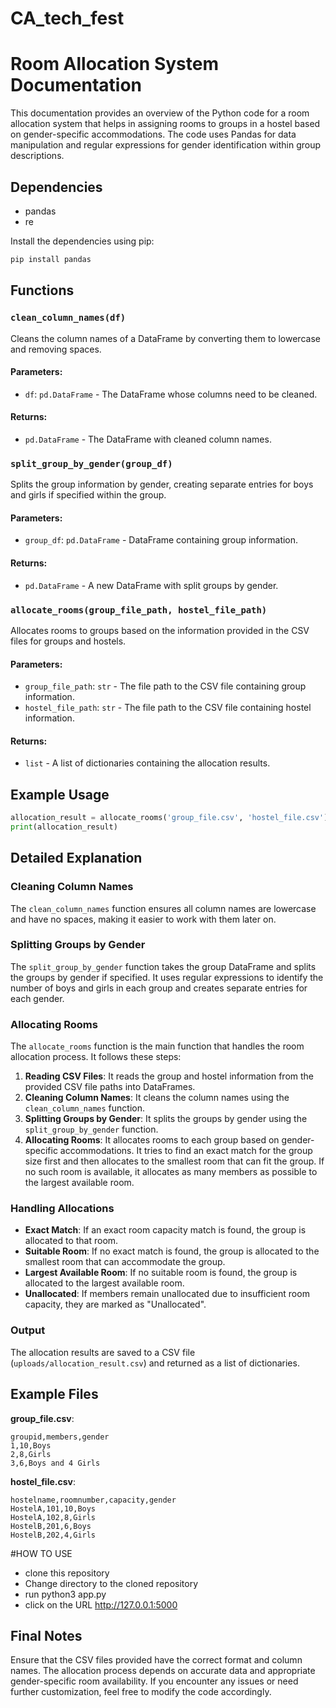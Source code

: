 # CA_tech_fest
# Room Allocation System Documentation

This documentation provides an overview of the Python code for a room allocation system that helps in assigning rooms to groups in a hostel based on gender-specific accommodations. The code uses Pandas for data manipulation and regular expressions for gender identification within group descriptions.

## Dependencies

- pandas
- re

Install the dependencies using pip:
```bash
pip install pandas
```

## Functions

### `clean_column_names(df)`

Cleans the column names of a DataFrame by converting them to lowercase and removing spaces.

#### Parameters:
- `df`: `pd.DataFrame` - The DataFrame whose columns need to be cleaned.

#### Returns:
- `pd.DataFrame` - The DataFrame with cleaned column names.

### `split_group_by_gender(group_df)`

Splits the group information by gender, creating separate entries for boys and girls if specified within the group.

#### Parameters:
- `group_df`: `pd.DataFrame` - DataFrame containing group information.

#### Returns:
- `pd.DataFrame` - A new DataFrame with split groups by gender.

### `allocate_rooms(group_file_path, hostel_file_path)`

Allocates rooms to groups based on the information provided in the CSV files for groups and hostels.

#### Parameters:
- `group_file_path`: `str` - The file path to the CSV file containing group information.
- `hostel_file_path`: `str` - The file path to the CSV file containing hostel information.

#### Returns:
- `list` - A list of dictionaries containing the allocation results.

## Example Usage

```python
allocation_result = allocate_rooms('group_file.csv', 'hostel_file.csv')
print(allocation_result)
```

## Detailed Explanation

### Cleaning Column Names

The `clean_column_names` function ensures all column names are lowercase and have no spaces, making it easier to work with them later on.

### Splitting Groups by Gender

The `split_group_by_gender` function takes the group DataFrame and splits the groups by gender if specified. It uses regular expressions to identify the number of boys and girls in each group and creates separate entries for each gender.

### Allocating Rooms

The `allocate_rooms` function is the main function that handles the room allocation process. It follows these steps:

1. **Reading CSV Files**: It reads the group and hostel information from the provided CSV file paths into DataFrames.
2. **Cleaning Column Names**: It cleans the column names using the `clean_column_names` function.
3. **Splitting Groups by Gender**: It splits the groups by gender using the `split_group_by_gender` function.
4. **Allocating Rooms**: It allocates rooms to each group based on gender-specific accommodations. It tries to find an exact match for the group size first and then allocates to the smallest room that can fit the group. If no such room is available, it allocates as many members as possible to the largest available room.

### Handling Allocations

- **Exact Match**: If an exact room capacity match is found, the group is allocated to that room.
- **Suitable Room**: If no exact match is found, the group is allocated to the smallest room that can accommodate the group.
- **Largest Available Room**: If no suitable room is found, the group is allocated to the largest available room.
- **Unallocated**: If members remain unallocated due to insufficient room capacity, they are marked as "Unallocated".

### Output

The allocation results are saved to a CSV file (`uploads/allocation_result.csv`) and returned as a list of dictionaries.

## Example Files

**group_file.csv**:
```
groupid,members,gender
1,10,Boys
2,8,Girls
3,6,Boys and 4 Girls
```

**hostel_file.csv**:
```
hostelname,roomnumber,capacity,gender
HostelA,101,10,Boys
HostelA,102,8,Girls
HostelB,201,6,Boys
HostelB,202,4,Girls
```
#HOW TO USE
* clone this repository
* Change directory to the cloned repository
* run python3 app.py
* click on the URL http://127.0.0.1:5000

## Final Notes

Ensure that the CSV files provided have the correct format and column names. The allocation process depends on accurate data and appropriate gender-specific room availability. If you encounter any issues or need further customization, feel free to modify the code accordingly.
